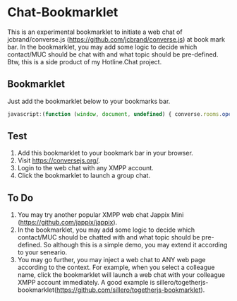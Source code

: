 # Chat-Bookmarklet
This is an experimental bookmarklet to initiate a web chat of jcbrand/converse.js (https://github.com/jcbrand/converse.js) at book mark bar. In the bookmarklet, you may add some logic to decide which contact/MUC should be chat with and what topic should be pre-defined. Btw, this is a side product of my Hotline.Chat project.

## Bookmarklet
Just add the bookmarklet below to your bookmarks bar.

```javascript
javascript:(function (window, document, undefined) { converse.rooms.open("sales@role.bizchat.us");})(window, document);
```

## Test

1. Add this bookmarklet to your bookmark bar in your browser.
2. Visit https://conversejs.org/.
3. Login to the web chat with any XMPP account.
4. Click the bookmarklet to launch a group chat.

## To Do

1. You may try another popular XMPP web chat Jappix Mini (https://github.com/jappix/jappix).
2. In the bookmarklet, you may add some logic to decide which contact/MUC should be chatted with and what topic should be pre-defined. So although this is a simple demo, you may extend it according to your seneario.
3. You may go further, you may inject a web chat to ANY web page according to the context. For example, when you select a colleague name, click the bookmarklet will launch a web chat with your colleague XMPP account immediately. A good example is sillero/togetherjs-bookmarklet(https://github.com/sillero/togetherjs-bookmarklet).
